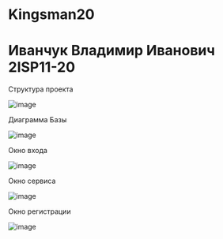 # Kingsman20
<h1>Иванчук Владимир Иванович 2ISP11-20</h1>

<p>Структура проекта</p>

![image](https://user-images.githubusercontent.com/120939042/224034611-faad2f51-e904-4d0a-a3dc-71141aa4f1d5.png)

<p>Диаграмма Базы </p>

![image](https://user-images.githubusercontent.com/120939042/224987133-d61fd85e-82be-4c2a-8b40-b19c870ef22a.png)

<p>Окно входа</p>

![image](https://user-images.githubusercontent.com/120939042/227508329-67086db9-dfae-4440-9551-37fe4bca1899.png)


<p>Окно сервиса</p>

![image](https://user-images.githubusercontent.com/120939042/228219549-fc8a3835-b9e8-4aa3-9337-f79ca8f37cbe.png)

<p>Окно регистрации</p>

![image](https://user-images.githubusercontent.com/120939042/228219627-319e8a2f-97db-4c5a-a9de-66a9db872c73.png)
